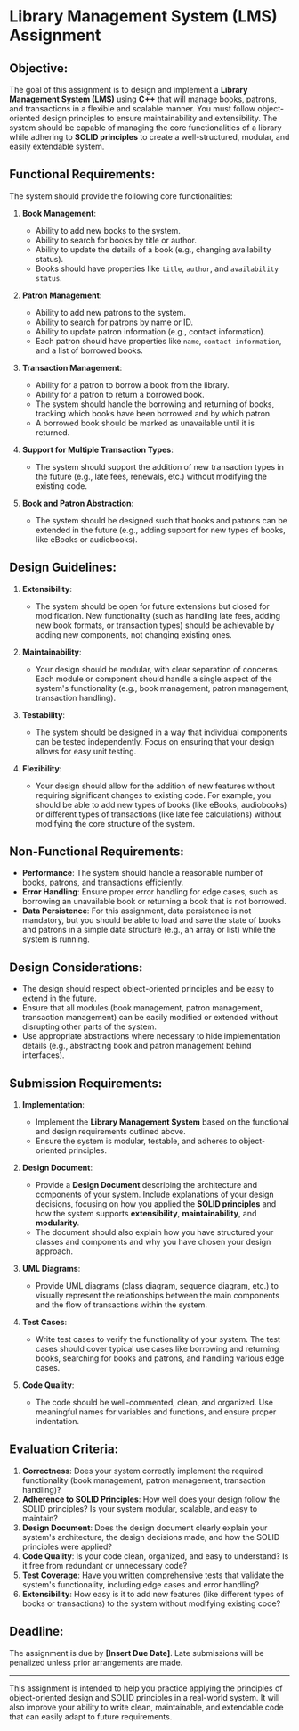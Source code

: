 # Library Management System (LMS) Assignment

## Objective:
The goal of this assignment is to design and implement a **Library Management System (LMS)** using **C++** that will manage books, patrons, and transactions in a flexible and scalable manner. You must follow object-oriented design principles to ensure maintainability and extensibility. The system should be capable of managing the core functionalities of a library while adhering to **SOLID principles** to create a well-structured, modular, and easily extendable system.

## Functional Requirements:
The system should provide the following core functionalities:

1. **Book Management**:
   - Ability to add new books to the system.
   - Ability to search for books by title or author.
   - Ability to update the details of a book (e.g., changing availability status).
   - Books should have properties like `title`, `author`, and `availability status`.

2. **Patron Management**:
   - Ability to add new patrons to the system.
   - Ability to search for patrons by name or ID.
   - Ability to update patron information (e.g., contact information).
   - Each patron should have properties like `name`, `contact information`, and a list of borrowed books.

3. **Transaction Management**:
   - Ability for a patron to borrow a book from the library.
   - Ability for a patron to return a borrowed book.
   - The system should handle the borrowing and returning of books, tracking which books have been borrowed and by which patron.
   - A borrowed book should be marked as unavailable until it is returned.
   
4. **Support for Multiple Transaction Types**:
   - The system should support the addition of new transaction types in the future (e.g., late fees, renewals, etc.) without modifying the existing code.

5. **Book and Patron Abstraction**:
   - The system should be designed such that books and patrons can be extended in the future (e.g., adding support for new types of books, like eBooks or audiobooks).

## Design Guidelines:
1. **Extensibility**:
   - The system should be open for future extensions but closed for modification. New functionality (such as handling late fees, adding new book formats, or transaction types) should be achievable by adding new components, not changing existing ones.

2. **Maintainability**:
   - Your design should be modular, with clear separation of concerns. Each module or component should handle a single aspect of the system's functionality (e.g., book management, patron management, transaction handling).

3. **Testability**:
   - The system should be designed in a way that individual components can be tested independently. Focus on ensuring that your design allows for easy unit testing.

4. **Flexibility**:
   - Your design should allow for the addition of new features without requiring significant changes to existing code. For example, you should be able to add new types of books (like eBooks, audiobooks) or different types of transactions (like late fee calculations) without modifying the core structure of the system.

## Non-Functional Requirements:
- **Performance**: The system should handle a reasonable number of books, patrons, and transactions efficiently.
- **Error Handling**: Ensure proper error handling for edge cases, such as borrowing an unavailable book or returning a book that is not borrowed.
- **Data Persistence**: For this assignment, data persistence is not mandatory, but you should be able to load and save the state of books and patrons in a simple data structure (e.g., an array or list) while the system is running.

## Design Considerations:
- The design should respect object-oriented principles and be easy to extend in the future.
- Ensure that all modules (book management, patron management, transaction management) can be easily modified or extended without disrupting other parts of the system.
- Use appropriate abstractions where necessary to hide implementation details (e.g., abstracting book and patron management behind interfaces).

## Submission Requirements:
1. **Implementation**: 
   - Implement the **Library Management System** based on the functional and design requirements outlined above.
   - Ensure the system is modular, testable, and adheres to object-oriented principles.

2. **Design Document**:
   - Provide a **Design Document** describing the architecture and components of your system. Include explanations of your design decisions, focusing on how you applied the **SOLID principles** and how the system supports **extensibility**, **maintainability**, and **modularity**.
   - The document should also explain how you have structured your classes and components and why you have chosen your design approach.

3. **UML Diagrams**:
   - Provide UML diagrams (class diagram, sequence diagram, etc.) to visually represent the relationships between the main components and the flow of transactions within the system.

4. **Test Cases**:
   - Write test cases to verify the functionality of your system. The test cases should cover typical use cases like borrowing and returning books, searching for books and patrons, and handling various edge cases.

5. **Code Quality**:
   - The code should be well-commented, clean, and organized. Use meaningful names for variables and functions, and ensure proper indentation.

## Evaluation Criteria:
1. **Correctness**: Does your system correctly implement the required functionality (book management, patron management, transaction handling)?
2. **Adherence to SOLID Principles**: How well does your design follow the SOLID principles? Is your system modular, scalable, and easy to maintain?
3. **Design Document**: Does the design document clearly explain your system's architecture, the design decisions made, and how the SOLID principles were applied?
4. **Code Quality**: Is your code clean, organized, and easy to understand? Is it free from redundant or unnecessary code?
5. **Test Coverage**: Have you written comprehensive tests that validate the system's functionality, including edge cases and error handling?
6. **Extensibility**: How easy is it to add new features (like different types of books or transactions) to the system without modifying existing code?

## Deadline:
The assignment is due by **[Insert Due Date]**. Late submissions will be penalized unless prior arrangements are made.

---

This assignment is intended to help you practice applying the principles of object-oriented design and SOLID principles in a real-world system. It will also improve your ability to write clean, maintainable, and extendable code that can easily adapt to future requirements.
